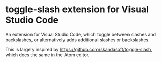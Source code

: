 # toggle-slash extension for Visual Studio Code

An extension for Visual Studio Code, which toggle between slashes and backslashes, or alternatively adds additional slashes or backslashes.

This is largely inspired by https://github.com/skandasoft/toggle-slash, which does the same in the Atom editor.
